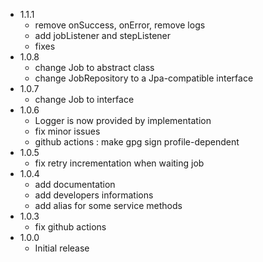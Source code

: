 * 1.1.1
  - remove onSuccess, onError, remove logs
  - add jobListener and stepListener
  - fixes
* 1.0.8
  - change Job to abstract class
  - change JobRepository to a Jpa-compatible interface
* 1.0.7
  - change Job to interface
* 1.0.6
  - Logger is now provided by implementation
  - fix minor issues
  - github actions : make gpg sign profile-dependent
* 1.0.5
  - fix retry incrementation when waiting job
* 1.0.4
  - add documentation
  - add developers informations
  - add alias for some service methods
* 1.0.3
  - fix github actions
* 1.0.0
  - Initial release
